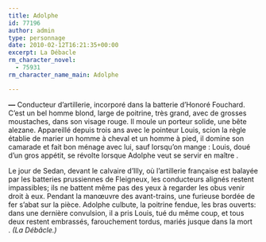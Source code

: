 ```yaml
---
title: Adolphe
id: 77196
author: admin
type: personnage
date: 2010-02-12T16:21:35+00:00
excerpt: La Débacle
rm_character_novel:
  - 75931
rm_character_name_main: Adolphe

---
```

**—** Conducteur d&rsquo;artillerie, incorporé dans la batterie d&rsquo;Honoré Fouchard. C&rsquo;est un bel homme blond, large de poitrine, très grand, avec de grosses moustaches, dans son visage rouge. Il moule un porteur solide, une bête alezane. Appareillé depuis trois ans avec le pointeur Louis, scion la règle établie de marier un homme à cheval et un homme à pied, il domine son camarade et fait bon ménage avec lui, sauf lorsqu&rsquo;on mange : Louis, doué d&rsquo;un gros appétit, se révolte lorsque Adolphe veut se servir en maître .

Le jour de Sedan, devant le calvaire d&rsquo;Illy, où l&rsquo;artillerie française est balayée par les batteries prussiennes de Fleigneux, les conducteurs alignés restent impassibles; ils ne battent même pas des yeux à regarder les obus venir droit à eux. Pendant la manœuvre des avant-trains, une furieuse bordée de fer s&rsquo;abat sur la pièce. Adolphe culbute, la poitrine fendue, les bras ouverts: dans une dernière convulsion, il a pris Louis, tué du même coup, et tous deux restent embrassés, farouchement tordus, mariés jusque dans la mort . _(La Débâcle.)_
